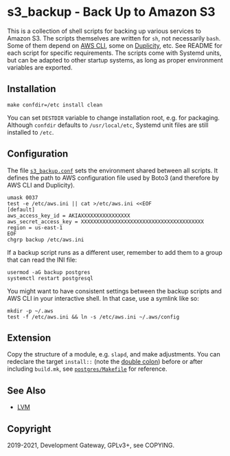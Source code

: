 # s3\_backup - Back Up to Amazon S3

This is a collection of shell scripts for backing up various services to Amazon S3. The scripts themselves are written
for `sh`, not necessarily `bash`. Some of them depend on [AWS CLI](https://aws.amazon.com/cli/), some on
[Duplicity](https://nongnu.org/duplicity/), etc. See README for each script for specific requirements. The scripts come
with Systemd units, but can be adapted to other startup systems, as long as proper environment variables are exported.

## Installation

    make confdir=/etc install clean

You can set `DESTDIR` variable to change installation root, e.g. for packaging. Although `confdir` defaults to
`/usr/local/etc`, Systemd unit files are still installed to `/etc`.

## Configuration

The file [`s3_backup.conf`](./s3_backup.conf) sets the environment shared between all scripts. It defines the path to
AWS configuration file used by Boto3 (and therefore by AWS CLI and Duplicity).

    umask 0037
    test -e /etc/aws.ini || cat >/etc/aws.ini <<EOF
    [default]
    aws_access_key_id = AKIAXXXXXXXXXXXXXXXX
    aws_secret_access_key = XXXXXXXXXXXXXXXXXXXXXXXXXXXXXXXXXXXXXXXX
    region = us-east-1
    EOF
    chgrp backup /etc/aws.ini

If a backup script runs as a different user, remember to add them to a group that can read the INI file:

    usermod -aG backup postgres
    systemctl restart postgresql

You might want to have consistent settings between the backup scripts and AWS CLI in your interactive shell. In that
case, use a symlink like so:

    mkdir -p ~/.aws
    test -f /etc/aws.ini && ln -s /etc/aws.ini ~/.aws/config

## Extension

Copy the structure of a module, e.g. `slapd`, and make adjustments. You can redeclare the target `install::` (note the
[double colon](https://www.gnu.org/software/make/manual/make.html#Double_002dColon)) before or after including
`build.mk`, see [`postgres/Makefile`](postgres/Makefile) for reference.

## See Also

* [LVM](./lvm/README.md)

## Copyright

2019-2021, Development Gateway, GPLv3+, see COPYING.
